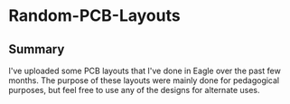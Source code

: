 # Random-PCB-Layouts

## Summary
I've uploaded some PCB layouts that I've done in Eagle over the past few months. The purpose of these layouts were mainly done for pedagogical purposes, but feel free to use any of the designs for alternate uses.
